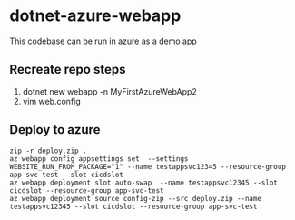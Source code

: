 # dotnet-azure-webapp
This codebase can be run in azure as a demo app


## Recreate repo steps
1. dotnet new webapp -n MyFirstAzureWebApp2
2. vim web.config

## Deploy to azure
```
zip -r deploy.zip .
az webapp config appsettings set  --settings WEBSITE_RUN_FROM_PACKAGE="1" --name testappsvc12345 --resource-group app-svc-test --slot cicdslot
az webapp deployment slot auto-swap  --name testappsvc12345 --slot cicdslot --resource-group app-svc-test
az webapp deployment source config-zip --src deploy.zip --name testappsvc12345 --slot cicdslot --resource-group app-svc-test
